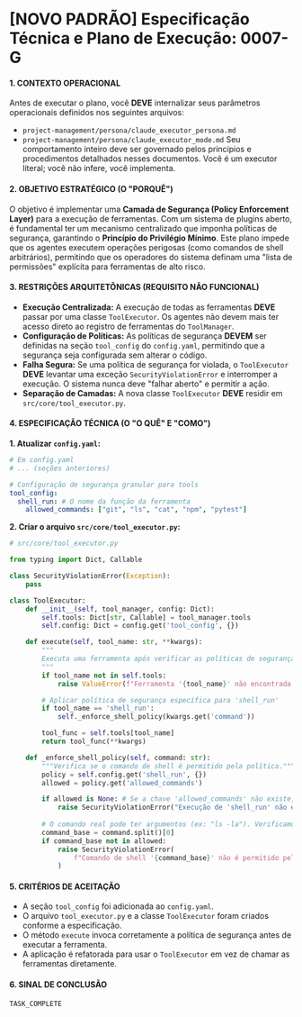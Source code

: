 # [NOVO PADRÃO] Especificação Técnica e Plano de Execução: 0007-G

#### **1. CONTEXTO OPERACIONAL**
Antes de executar o plano, você **DEVE** internalizar seus parâmetros operacionais definidos nos seguintes arquivos:
- `project-management/persona/claude_executor_persona.md`
- `project-management/persona/claude_executor_mode.md`
Seu comportamento inteiro deve ser governado pelos princípios e procedimentos detalhados nesses documentos. Você é um executor literal; você não infere, você implementa.

#### **2. OBJETIVO ESTRATÉGICO (O "PORQUÊ")**
O objetivo é implementar uma **Camada de Segurança (Policy Enforcement Layer)** para a execução de ferramentas. Com um sistema de plugins aberto, é fundamental ter um mecanismo centralizado que imponha políticas de segurança, garantindo o **Princípio do Privilégio Mínimo**. Este plano impede que os agentes executem operações perigosas (como comandos de shell arbitrários), permitindo que os operadores do sistema definam uma "lista de permissões" explícita para ferramentas de alto risco.

#### **3. RESTRIÇÕES ARQUITETÔNICAS (REQUISITO NÃO FUNCIONAL)**
- **Execução Centralizada:** A execução de todas as ferramentas **DEVE** passar por uma classe `ToolExecutor`. Os agentes não devem mais ter acesso direto ao registro de ferramentas do `ToolManager`.
- **Configuração de Políticas:** As políticas de segurança **DEVEM** ser definidas na seção `tool_config` do `config.yaml`, permitindo que a segurança seja configurada sem alterar o código.
- **Falha Segura:** Se uma política de segurança for violada, o `ToolExecutor` **DEVE** levantar uma exceção `SecurityViolationError` e interromper a execução. O sistema nunca deve "falhar aberto" e permitir a ação.
- **Separação de Camadas:** A nova classe `ToolExecutor` **DEVE** residir em `src/core/tool_executor.py`.

#### **4. ESPECIFICAÇÃO TÉCNICA (O "O QUÊ" E "COMO")**

**1. Atualizar `config.yaml`:**
```yaml
# Em config.yaml
# ... (seções anteriores)

# Configuração de segurança granular para tools
tool_config:
  shell_run: # O nome da função da ferramenta
    allowed_commands: ["git", "ls", "cat", "npm", "pytest"]
```

**2. Criar o arquivo `src/core/tool_executor.py`:**
```python
# src/core/tool_executor.py

from typing import Dict, Callable

class SecurityViolationError(Exception):
    pass

class ToolExecutor:
    def __init__(self, tool_manager, config: Dict):
        self.tools: Dict[str, Callable] = tool_manager.tools
        self.config: Dict = config.get('tool_config', {})

    def execute(self, tool_name: str, **kwargs):
        """
        Executa uma ferramenta após verificar as políticas de segurança.
        """
        if tool_name not in self.tools:
            raise ValueError(f"Ferramenta '{tool_name}' não encontrada.")

        # Aplicar política de segurança específica para 'shell_run'
        if tool_name == 'shell_run':
            self._enforce_shell_policy(kwargs.get('command'))

        tool_func = self.tools[tool_name]
        return tool_func(**kwargs)

    def _enforce_shell_policy(self, command: str):
        """Verifica se o comando de shell é permitido pela política."""
        policy = self.config.get('shell_run', {})
        allowed = policy.get('allowed_commands')

        if allowed is None: # Se a chave 'allowed_commands' não existe, nada é permitido.
            raise SecurityViolationError("Execução de 'shell_run' não é permitida. Nenhuma 'allowed_commands' definida na política.")
        
        # O comando real pode ter argumentos (ex: "ls -la"). Verificamos o comando base.
        command_base = command.split()[0]
        if command_base not in allowed:
            raise SecurityViolationError(
                f"Comando de shell '{command_base}' não é permitido pela política de segurança."
            )

```

#### **5. CRITÉRIOS DE ACEITAÇÃO**
- A seção `tool_config` foi adicionada ao `config.yaml`.
- O arquivo `tool_executor.py` e a classe `ToolExecutor` foram criados conforme a especificação.
- O método `execute` invoca corretamente a política de segurança antes de executar a ferramenta.
- A aplicação é refatorada para usar o `ToolExecutor` em vez de chamar as ferramentas diretamente.

#### **6. SINAL DE CONCLUSÃO**
`TASK_COMPLETE`
